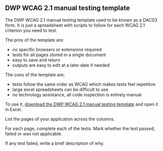 ## DWP WCAG 2.1 manual testing template
The DWP WCAG 2.1 manual testing template used to be known as a DAC03 form. It is just a spreadsheet with scripts to follow for each WCAG 2.1 criterion you need to test.

The pros of the template are:
- no specific browsers or extensions required
- tests for all pages stored in a single document
- easy to save and return
- outputs are easy to edit at a later date if needed

The cons of the template are:
- tests follow the same order as WCAG which makes tests feel repetitive
- large excel spreadsheets can be difficult to use
- no technology assistance, all code inspection is entirely manual

To use it, [download the DWP WCAG 2.1 manual testing template]() and open it in Excel. 

List the pages of your application across the columns.

For each page, complete each of the tests. Mark whether the test passed, failed or was not applicable. 

If any test failed, write a brief description of why.
